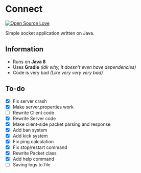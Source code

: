 Connect
=============
[![Open Source Love](https://badges.frapsoft.com/os/v2/open-source.png?v=103)](https://github.com/ellerbrock/open-source-badges/)

Simple socket application written on Java.

Information
------------
* Runs on **Java 8** 
* Uses **Gradle** *(idk why, it doesn't even have dependencies)*
* Code is very bad *(Like very very very bad)*

To-do
------------
- [x] Fix server crash
- [x] Make server.properties work
- [ ] Rewrite Client code
- [x] Rewrite Server code
- [x] Make client-side packet parsing and response
- [x] Add ban system
- [x] Add kick system
- [x] Fix ping calculation
- [x] Fix stop/restart command
- [x] Rewrite Packet class
- [x] Add help command
- [ ] Saving logs to file
